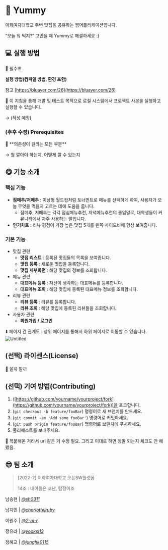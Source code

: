 # 🍕 Yummy

이화여자대학교 주변 맛집을 공유하는 웹어플리케이션입니다.

“오늘 뭐 먹지?” 고민될 때 Yummy로 해결하세요 :)

## 💻 실행 방법

<aside>
🌟 필수!!!

**실행 방법(컴파일 방법, 환경 포함)**

참고 [https://bluayer.com/26](https://bluayer.com/26)

</aside>

<aside>
🌟 이 지침을 통해 개발 및 테스트 목적으로 로컬 시스템에서 프로젝트 사본을 실행하고 실행할 수 있습니다.

→ (작성 예정)

</aside>

### (추후 수정) **Prerequisites**

<aside>
🌟 **의존성이 걸리는 모든 부분**

→ 뭘 깔아야 하는지, 어떻게 깔 수 있는지

</aside>

## 😋 기능 소개

### 핵심 기능

- **점메추/저메추** : 이상형 월드컵처럼 토너먼트로 메뉴를 선택하게 하여, 사용자가 오늘 무엇을 먹을지 고르는 데에 도움을 줍니다.
    - 점메추, 저메추는 각각 점심메뉴추천, 저녁메뉴추천의 줄임말로, 대학생들이 커뮤니티에서 자주 사용하는 말입니다.
- **인기차트** : 리뷰 평점이 가장 높은 맛집 5개를 왼쪽 사이드바에 항상 보여줍니다.

### 기본 기능

- 맛집 관련
    - **맛집 리스트** : 등록된 맛집들의 목록을 보여줍니다.
    - **맛집 등록** : 새로운 맛집을 등록합니다.
    - **맛집 세부화면** : 해당 맛집의 정보를 조회합니다.
- 메뉴 관련
    - **대표메뉴 등록** : 자신이 생각하는 대표메뉴를 등록합니다.
    - **대표메뉴 조회** : 해당 맛집에 등록된 대표메뉴 정보를 조회합니다.
- 리뷰 관련
    - **리뷰 등록** : 리뷰를 등록합니다.
    - **리뷰 조회** : 해당 맛집에 등록된 리뷰들을 조회합니다.
- 사용자 관련
    - **회원가입 / 로그인**

⬇️ 페이지 간 관계도 : 상위 페이지를 통해서 하위 페이지로 이동할 수 있습니다.
![Untitled](https://user-images.githubusercontent.com/87740183/209659774-bbc62d05-b054-4333-b4bd-ff0e45f152fc.png)


## (선택) 라이센스(**License)**

<aside>
🌟 쓸까 말까

</aside>

## (선택) **기여 방법(Contributing)**

1. ([https://github.com/yourname/yourproject/fork](https://github.com/yourname/yourproject/fork))을 포크합니다.
2. (`git checkout -b feature/fooBar`) 명령어로 새 브랜치를 만드세요.
3. (`git commit -am 'Add some fooBar'`) 명령어로 커밋하세요.
4. (`git push origin feature/fooBar`) 명령어로 브랜치에 푸시하세요.
5. 풀리퀘스트를 보내주세요.

<aside>
🌟 복붙해온 거라서 url 같은 거 수정 필요. 
그리고 이대로 하면 정말 되는지 체크도 안 해봤음.

</aside>

## **😎** 팀 소개

> [2022-2] 이화여자대학교 오픈SW플랫폼
> 
> 
> 14조 : 내이름은 코난, 탐정이조
> 

남승현 | [*@sh0311*](https://github.com/sh0311)

남지민 | [*@charlottejruby*](https://github.com/charlottejruby)

이원주 | [*@2-pi-r*](https://github.com/2-pi-r)

정유라 | [*@yooksj13*](https://github.com/yooksj13)

정혜교 | [*@junghk0115*](https://github.com/junghk0115)
